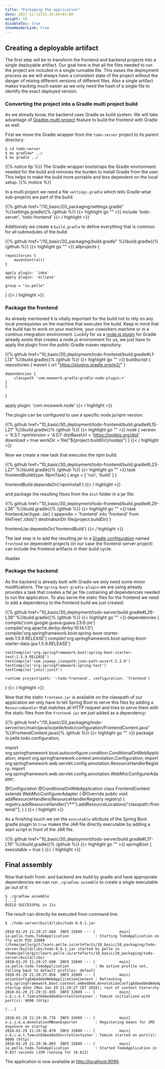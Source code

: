 ```yaml
---
title: "Packaging the application"
date: 2017-12-11T21:35:04+01:00
weight: 10
disableToc: true
showHeaderLink: true 
---
```


## Creating a deployable artifact

The first step will be to transform the frontend and backend projects into a single deployable artifact. Our goal here is that all the files needed to run the project are included in a single runnable file. This eases the deployment process as we will always have a consistent state of the project without the danger of mixing different versions of different files.
Also a single artifact makes tracking much easier as we only need the hash of a single file to identify the exact deployed version.

### Converting the project into a Gradle multi project build

As we already know, the backend uses Gradle as build system. We will take advantage of [Gradles multi project](  https://docs.gradle.org/current/userguide/multi_project_builds.html) feature to build the frontend with Gradle as well.

First we move the Gradle wrapper from the `todo-server` project to its parent directory:

```
$ cd todo-server
$ mv gradlew* ../
$ mv gradle ../
```

{{% notice tip %}}
The Gradle wrapper bootstraps the Gradle environment needed for the build and removes the burden to install Gradle from the user. This helps to make the build more portable and less dependent on the local setup.
{{% /notice %}}

In a multi project we need a file `settings.gradle` which tells Gradle what sub-projects are part of the build:

<!-- file:10_basic/20_packaging/settings.gradle -->
{{% github href="/10_basic/20_packaging/settings.gradle" %}}settings.gradle{{% /github %}}
{{< highlight go "" >}}
include 'todo-server', 'todo-frontend'
{{< / highlight >}}
<!-- /file:10_basic/20_packaging/settings.gradle -->

Additionaly we create a `build.gradle` to define everything that is common for all submodules of the build:

<!-- file:10_basic/20_packaging/build.gradle -->
{{% github href="/10_basic/20_packaging/build.gradle" %}}build.gradle{{% /github %}}
{{< highlight go "" >}}
allprojects {

    repositories {
        mavenCentral()
    }

    apply plugin: 'idea'
    apply plugin: 'eclipse'

    group = "io.pelle"
}
{{< / highlight >}}
<!-- /file:10_basic/20_packaging/build.gradle -->


### Package the frontend

As already mentioned it is vitally important for the build not to rely on any local prerequistes on the machine that executes the build. Keep in mind that the build has to work on your machine, your coworkers machine or in a continus integration environment. Luckily for us a [node.js plugin](https://github.com/srs/gradle-node-plugin) for Gradle already exists that creates a node.js environment for us, we just have to apply the plugin from the public Gradle maven repository:

<!-- snippet:frontend_nodejs_plugin_dependency -->
{{% github href="10_basic/30_deployment/todo-frontend/build.gradle#L1-L13" %}}build.gradle{{% /github %}}
{{< highlight go "" >}}
buildscript {
	repositories {
		maven {
			url "https://plugins.gradle.org/m2/"
		}

  	dependencies {
	    classpath 'com.moowork.gradle:gradle-node-plugin:+'
    }
	}
}

apply plugin: 'com.moowork.node'
{{< / highlight >}}
<!-- /snippet:frontend_nodejs_plugin_dependency -->

The plugin can be configured to use a specific node.js/npm version:

<!-- snippet:frontend_nodejs_plugin_configuration -->
{{% github href="10_basic/30_deployment/todo-frontend/build.gradle#L15-L21" %}}build.gradle{{% /github %}}
{{< highlight go "" >}}
node {
  version = '6.3.1'
  npmVersion = '4.0.1'
  distBaseUrl = 'https://nodejs.org/dist'
  download = true
  workDir = file("${project.buildDir}/nodejs")
}
{{< / highlight >}}
<!-- /snippet:frontend_nodejs_plugin_configuration -->

Now we create a new task that executes the npm build:

<!-- snippet:frontend_nodejs_build -->
{{% github href="10_basic/30_deployment/todo-frontend/build.gradle#L23-L27" %}}build.gradle{{% /github %}}
{{< highlight go "" >}}
task frontendBuild(type: NpmTask) {
	args = [ 'run', 'build' ]
}

frontendBuild.dependsOn('npmInstall')
{{< / highlight >}}
<!-- /snippet:frontend_nodejs_build -->

and package the resulting filses from the `dist` folder in a jar file:

<!-- snippet:frontend_nodejs_jar -->
{{% github href="10_basic/30_deployment/todo-frontend/build.gradle#L29-L36" %}}build.gradle{{% /github %}}
{{< highlight go "" >}}
task frontendJar(type: Jar) {
 	appendix = 'frontend'
 	into 'frontend'
 	from fileTree('./dist/')
 	destinationDir file(project.buildDir)
}

frontendJar.dependsOn('frontendBuild')
{{< / highlight >}}
<!-- /snippet:frontend_nodejs_jar -->

The last step is to add the resulting jar to a [Gradle configuration](https://docs.gradle.org/current/userguide/dependency_management.html#sub:configurations) named `frontend` so dependent projects (in our case the frontend-server project) can include the frontend artifacts in their build cycle:

<!-- snippet:frontend_nodejs_gradle_config -->
dsadas
<!-- /sippet:frontend_nodejs_gradle_config -->

### Package the backend
As the backend is already built with Gradle we only need some minor modifications. The `spring-boot-gradle-plugin` we are using already provides a task that creates a fat jar file containing all dependencies needed to run the application. To also serve the static files for the frontend we need to add a dependency to the frontend build we just created:

<!-- snippet:frontend_backend_dependency -->
{{% github href="10_basic/30_deployment/todo-server/build.gradle#L26-L38" %}}build.gradle{{% /github %}}
{{< highlight go "" >}}
dependencies {
    compile('com.google.guava:guava:23.6-jre')
    compile('org.apache.derby:derby:10.14.1.0')
    compile('org.springframework.boot:spring-boot-starter-web:1.5.9.RELEASE')
    compile('org.springframework.boot:spring-boot-starter-data-jpa:1.5.9.RELEASE')

    testCompile('org.springframework.boot:spring-boot-starter-test:1.5.9.RELEASE')
    testCompile('com.jayway.jsonpath:json-path-assert:2.2.0')
    testCompile('org.springframework:spring-test')
    testCompile('junit:junit')

    runtime project(path: ':todo-frontend', configuration: 'frontend')
}
{{< / highlight >}}
<!-- /snippet:frontend_backend_dependency -->

Now that the static `frontend.jar` is available on the classpath of our application we only have to tell Spring Boot to serve this files by adding a `ResourceHandler` that matches all HTTP request and tries to serve them with the static files from the `frontend-jar` we just added as a dependency:

<!-- file:10_basic/20_packaging/todo-server/src/main/java/io/pelle/todo/configuration/FrontendContent.java -->
{{% github href="/10_basic/20_packaging/todo-server/src/main/java/io/pelle/todo/configuration/FrontendContent.java" %}}FrontendContent.java{{% /github %}}
{{< highlight go "" >}}
package io.pelle.todo.configuration;

import org.springframework.boot.autoconfigure.condition.ConditionalOnWebApplication;
import org.springframework.context.annotation.Configuration;
import org.springframework.web.servlet.config.annotation.ResourceHandlerRegistry;
import org.springframework.web.servlet.config.annotation.WebMvcConfigurerAdapter;

@Configuration
@ConditionalOnWebApplication
class FrontendContent extends WebMvcConfigurerAdapter {
  @Override
  public void addResourceHandlers(ResourceHandlerRegistry registry) {
    registry.addResourceHandler("/**").addResourceLocations("classpath:/frontend/");
  }
}
{{< / highlight >}}
<!-- /file:10_basic/20_packaging/todo-server/src/main/java/io/pelle/todo/configuration/FrontendContent.java -->

As a finishing touch we set the `executable` attribute of the Spring Boot gradle plugin to `true` makes the JAR file directly executable by adding a start script in front of the JAR file.

<!-- snippet:backend_executable -->
{{% github href="10_basic/30_deployment/todo-server/build.gradle#L17-L19" %}}build.gradle{{% /github %}}
{{< highlight go "" >}}
springBoot {
    executable = true
}
{{< / highlight >}}
<!-- /snippet:backend_executable -->


## Final assembly

Now that both front- and backend are build by gradle and have appropriate dependencies we can run `./gradlew assemble` to create a single executable jar out of it:

```
$ ./gradlew assemble
[...]
BUILD SUCCESSFUL in 11s
``` 

The result can directly be executed from command line:

```
$ ./todo-server/build/libs/todo-0.0.1.jar

2018-01-29 21:29:27.684  INFO 32609 --- [           main] io.pelle.todo.TodoApplication            : Starting TodoApplication on fry with PID 32609 (/home/pelle/git/learn.pelle.io/artefacts/10_basic/20_packaging/todo-server/build/libs/todo-0.0.1.jar started by pelle in /home/pelle/git/learn.pelle.io/artefacts/10_basic/20_packaging/todo-server/build/libs)
2018-01-29 21:29:27.690  INFO 32609 --- [           main] io.pelle.todo.TodoApplication            : No active profile set, falling back to default profiles: default
2018-01-29 21:29:27.856  INFO 32609 --- [           main] ationConfigEmbeddedWebApplicationContext : Refreshing org.springframework.boot.context.embedded.AnnotationConfigEmbeddedWebApplicationContext@5a2e4553: startup date [Mon Jan 29 21:29:27 CET 2018]; root of context hierarchy
2018-01-29 21:29:31.035  INFO 32609 --- [           main] s.b.c.e.t.TomcatEmbeddedServletContainer : Tomcat initialized with port(s): 9090 (http)

[...]

2018-01-29 21:29:36.776  INFO 32609 --- [           main] o.s.j.e.a.AnnotationMBeanExporter        : Registering beans for JMX exposure on startup
2018-01-29 21:29:36.879  INFO 32609 --- [           main] s.b.c.e.t.TomcatEmbeddedServletContainer : Tomcat started on port(s): 9090 (http)
2018-01-29 21:29:36.893  INFO 32609 --- [           main] io.pelle.todo.TodoApplication            : Started TodoApplication in 9.827 seconds (JVM running for 10.612)

```

The application is now available at [http://localhost:9090](http://localhost:9090).